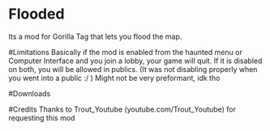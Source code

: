 # Flooded
Its a mod for Gorilla Tag that lets you flood the map. 

#Limitations
Basically if the mod is enabled from the haunted menu or Computer Interface and you join a lobby, your game will quit. If it is disabled on both, you will be allowed in publics. (It was not disabling properly when you went into a public :/ )
Might not be very preformant, idk tho

#Downloads



#Credits
Thanks to Trout_Youtube (youtube.com/Trout_Youtube) for requesting this mod
